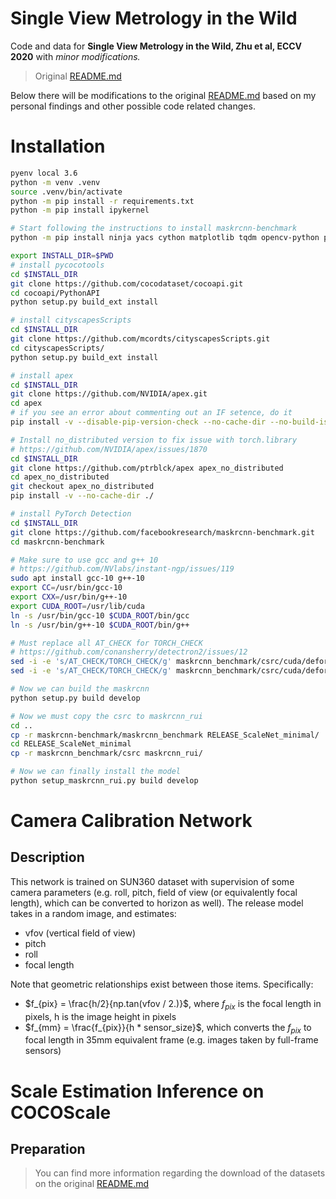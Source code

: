 # Single View Metrology in the Wild
Code and data for **Single View Metrology in the Wild, Zhu et al, ECCV 2020** with _minor modifications._
> Original [README.md](https://github.com/Jerrypiglet/ScaleNet/tree/master)

Below there will be modifications to the original [README.md](https://github.com/Jerrypiglet/ScaleNet/tree/master)
based on my personal findings and other possible code related changes.

# Installation
```bash
pyenv local 3.6
python -m venv .venv
source .venv/bin/activate
python -m pip install -r requirements.txt
python -m pip install ipykernel

# Start following the instructions to install maskrcnn-benchmark
python -m pip install ninja yacs cython matplotlib tqdm opencv-python pytorch torchvision

export INSTALL_DIR=$PWD
# install pycocotools
cd $INSTALL_DIR
git clone https://github.com/cocodataset/cocoapi.git
cd cocoapi/PythonAPI
python setup.py build_ext install

# install cityscapesScripts
cd $INSTALL_DIR
git clone https://github.com/mcordts/cityscapesScripts.git
cd cityscapesScripts/
python setup.py build_ext install

# install apex
cd $INSTALL_DIR
git clone https://github.com/NVIDIA/apex.git
cd apex
# if you see an error about commenting out an IF setence, do it
pip install -v --disable-pip-version-check --no-cache-dir --no-build-isolation --global-option="--cpp_ext" --global-option="--cuda_ext" ./

# Install no_distributed version to fix issue with torch.library
# https://github.com/NVIDIA/apex/issues/1870
cd $INSTALL_DIR
git clone https://github.com/ptrblck/apex apex_no_distributed
cd apex_no_distributed
git checkout apex_no_distributed
pip install -v --no-cache-dir ./

# install PyTorch Detection
cd $INSTALL_DIR
git clone https://github.com/facebookresearch/maskrcnn-benchmark.git
cd maskrcnn-benchmark

# Make sure to use gcc and g++ 10
# https://github.com/NVlabs/instant-ngp/issues/119
sudo apt install gcc-10 g++-10
export CC=/usr/bin/gcc-10
export CXX=/usr/bin/g++-10
export CUDA_ROOT=/usr/lib/cuda
ln -s /usr/bin/gcc-10 $CUDA_ROOT/bin/gcc
ln -s /usr/bin/g++-10 $CUDA_ROOT/bin/g++

# Must replace all AT_CHECK for TORCH_CHECK
# https://github.com/conansherry/detectron2/issues/12
sed -i -e 's/AT_CHECK/TORCH_CHECK/g' maskrcnn_benchmark/csrc/cuda/deform_conv_cuda.cu
sed -i -e 's/AT_CHECK/TORCH_CHECK/g' maskrcnn_benchmark/csrc/cuda/deform_pool_cuda.cu

# Now we can build the maskrcnn
python setup.py build develop

# Now we must copy the csrc to maskrcnn_rui
cd ..
cp -r maskrcnn-benchmark/maskrcnn_benchmark RELEASE_ScaleNet_minimal/
cd RELEASE_ScaleNet_minimal
cp -r maskrcnn_benchmark/csrc maskrcnn_rui/

# Now we can finally install the model
python setup_maskrcnn_rui.py build develop
```
# Camera Calibration Network
## Description
This network is trained on SUN360 dataset with supervision of some camera parameters (e.g. roll, pitch, field of view (or equivalently focal length), which can be converted to horizon as well). The release model takes in a random image, and estimates:
- vfov (vertical field of view)
- pitch
- roll
- focal length

Note that geometric relationships exist between those items. Specifically:
- $f_{pix} = \frac{h/2}{np.tan(vfov / 2.)}$, where $f_{pix}$ is the focal length in pixels, h is the image height in pixels
- $f_{mm} = \frac{f_{pix}}{h * sensor_size}$, which converts the $f_{pix}$ to focal length in 35mm equivalent frame (e.g. images taken by full-frame sensors)

# Scale Estimation Inference on COCOScale
## Preparation
> You can find more information regarding the download of the datasets on the original [README.md](https://github.com/Jerrypiglet/ScaleNet/tree/master)
